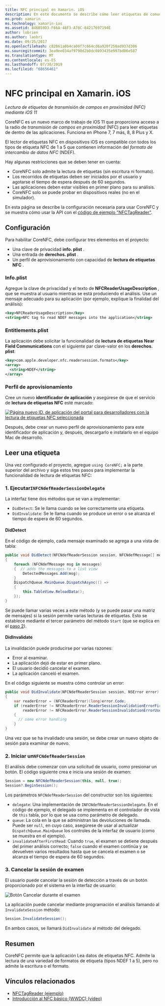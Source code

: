 ```yaml
---
title: NFC principal en Xamarin. iOS
description: En este documento se describe cómo leer etiquetas de comunicación de campo en Xamarin. iOS mediante las API introducidas en iOS 11.
ms.prod: xamarin
ms.technology: xamarin-ios
ms.assetid: 846B59D3-F66A-48F3-A78C-84217697194E
author: lobrien
ms.author: laobri
ms.date: 09/25/2017
ms.openlocfilehash: c82861a0b4ca00f7c664cd6a920f250ad937d306
ms.sourcegitcommit: 3ea9ee034af9790d2b0dc0893435e997bd06e587
ms.translationtype: MT
ms.contentlocale: es-ES
ms.lasthandoff: 07/30/2019
ms.locfileid: "68656461"
---
```

# <a name="core-nfc-in-xamarinios"></a>NFC principal en Xamarin. iOS

_Lectura de etiquetas de transmisión de campos en proximidad (NFC) mediante iOS 11_

CoreNFC es un nuevo marco de trabajo de iOS 11 que proporciona acceso a la radio de _transmisión de campos en proximidad_ (NFC) para leer etiquetas de dentro de las aplicaciones. Funciona en iPhone 7, 7 más, 8, 8 Plus y X.

El lector de etiquetas NFC en dispositivos iOS es compatible con todos los tipos de etiqueta NFC de 1 a 5 que contienen información del _formato de intercambio de datos NFC_ (NDEF).

Hay algunas restricciones que se deben tener en cuenta:

- CoreNFC solo admite la lectura de etiquetas (sin escritura ni formato).
- Los recorridos de etiquetas deben ser iniciados por el usuario y agotarse el tiempo de espera después de 60 segundos.
- Las aplicaciones deben estar visibles en primer plano para su análisis.
- CoreNFC solo se puede probar en dispositivos reales (no en el simulador).

En esta página se describe la configuración necesaria para usar CoreNFC y se muestra cómo usar la API con el [código de ejemplo "NFCTagReader"](https://docs.microsoft.com/samples/xamarin/ios-samples/ios11-nfctagreader).

## <a name="configuration"></a>Configuración

Para habilitar CoreNFC, debe configurar tres elementos en el proyecto:

- Una clave de privacidad **info. plist** .
- Una entrada de **derechos. plist** .
- Un perfil de aprovisionamiento con capacidad de **lectura de etiquetas NFC** .

### <a name="infoplist"></a>Info.plist

Agregue la clave de privacidad y el texto de **NFCReaderUsageDescription** , que se muestra al usuario mientras se está produciendo el análisis. Use un mensaje adecuado para su aplicación (por ejemplo, explique la finalidad del análisis):

```xml
<key>NFCReaderUsageDescription</key>
<string>NFC tag to read NDEF messages into the application</string>
```

### <a name="entitlementsplist"></a>Entitlements.plist

La aplicación debe solicitar la funcionalidad de **lectura de etiquetas Near Field Communications** con el siguiente par clave-valor en los **derechos. plist**:

```xml
<key>com.apple.developer.nfc.readersession.formats</key>
<array>
  <string>NDEF</string>
</array>
```

### <a name="provisioning-profile"></a>Perfil de aprovisionamiento

Cree un nuevo **identificador de aplicación** y asegúrese de que el servicio de **lectura de etiquetas NFC** esté marcado:

[![Página nuevo ID. de aplicación del portal para desarrolladores con la lectura de etiquetas NFC seleccionada](corenfc-images/app-services-nfc-sml.png)](corenfc-images/app-services-nfc.png#lightbox)

Después, debe crear un nuevo perfil de aprovisionamiento para este identificador de aplicación y, después, descargarlo e instalarlo en el equipo Mac de desarrollo.

## <a name="reading-a-tag"></a>Leer una etiqueta

Una vez configurado el proyecto, agregue `using CoreNFC;` a la parte superior del archivo y siga estos tres pasos para implementar la funcionalidad de lectura de etiquetas NFC:

### <a name="1-implement-infcndefreadersessiondelegate"></a>1. Ejecutar`INFCNdefReaderSessionDelegate`

La interfaz tiene dos métodos que se van a implementar:

- `DidDetect`: Se le llama cuando se lee correctamente una etiqueta.
- `DidInvalidate`: Se le llama cuando se produce un error o se alcanza el tiempo de espera de 60 segundos.

#### <a name="diddetect"></a>DidDetect

En el código de ejemplo, cada mensaje examinado se agrega a una vista de tabla:

```csharp
public void DidDetect(NFCNdefReaderSession session, NFCNdefMessage[] messages)
{
    foreach (NFCNdefMessage msg in messages)
    {  // adds the messages to a list view
        DetectedMessages.Add(msg);
    }
    DispatchQueue.MainQueue.DispatchAsync(() =>
    {
        this.TableView.ReloadData();
    });
}
```

Se puede llamar varias veces a este método (y se puede pasar una matriz de mensajes) si la sesión permite varias lecturas de etiquetas. Esto se establece mediante el tercer parámetro del método `Start` (que se explica en el [paso 2](#step2)).

#### <a name="didinvalidate"></a>DidInvalidate

La invalidación puede producirse por varias razones:

- Error al examinar.
- La aplicación dejó de estar en primer plano.
- El usuario decidió cancelar el examen.
- La aplicación canceló el examen.

En el código siguiente se muestra cómo controlar un error:

```csharp
public void DidInvalidate(NFCNdefReaderSession session, NSError error)
{
    var readerError = (NFCReaderError)(long)error.Code;
    if (readerError != NFCReaderError.ReaderSessionInvalidationErrorFirstNDEFTagRead &&
        readerError != NFCReaderError.ReaderSessionInvalidationErrorUserCanceled)
    {
      // some error handling
    }
}
```

Una vez que se ha invalidado una sesión, se debe crear un nuevo objeto de sesión para examinar de nuevo.

<a name="step2" />

### <a name="2-start-an-nfcndefreadersession"></a>2. Iniciar un`NFCNdefReaderSession`

El análisis debe comenzar con una solicitud de usuario, como presionar un botón.
El código siguiente crea e inicia una sesión de examen:

```csharp
Session = new NFCNdefReaderSession(this, null, true);
Session?.BeginSession();
```

Los parámetros `NFCNdefReaderSession` del constructor son los siguientes:

- `delegate`: Una implementación de `INFCNdefReaderSessionDelegate`. En el código de ejemplo, el delegado se implementa en el controlador de vista de `this` tabla, por lo que se usa como parámetro de delegado.
- `queue`: La cola en la que se administran las devoluciones de llamada. Puede ser `null`, en cuyo caso, asegúrese de usar al actualizar `DispatchQueue.MainQueue` los controles de la interfaz de usuario (como se muestra en el ejemplo).
- `invalidateAfterFirstRead`: Cuando `true`, el examen se detiene después del primer análisis correcto; `false` cuando el examen continúa y se devuelven varios resultados hasta que se cancela el examen o se alcanza el tiempo de espera de 60 segundos.


### <a name="3-cancel-the-scanning-session"></a>3. Cancelar la sesión de examen

El usuario puede cancelar la sesión de detección a través de un botón proporcionado por el sistema en la interfaz de usuario:

![Botón Cancelar durante el examen](corenfc-images/scan-cancel-sml.png)

La aplicación puede cancelar mediante programación el análisis llamando al `InvalidateSession` método:

```csharp
Session.InvalidateSession();
```

En ambos casos, se llamará `DidInvalidate` al método del delegado.

## <a name="summary"></a>Resumen

CoreNFC permite que la aplicación Lea datos de etiquetas NFC. Admite la lectura de una variedad de formatos de etiqueta (tipos NDEF 1 a 5), pero no admite la escritura o el formato.


## <a name="related-links"></a>Vínculos relacionados

- [NFCTagReader (ejemplo)](https://docs.microsoft.com/samples/xamarin/ios-samples/ios11-nfctagreader)
- [Introducción al NFC básico (WWDC) (vídeo)](https://developer.apple.com/videos/play/wwdc2017/718/)

